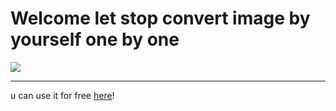 # Welcome let stop convert image by yourself one by one

![](https://media.tenor.com/CIEu-0G58gcAAAAC/anime.gif)

---

u can use it for free [here](https://vidplayerforios-asp.pages.dev/webimageautoresize/)!

